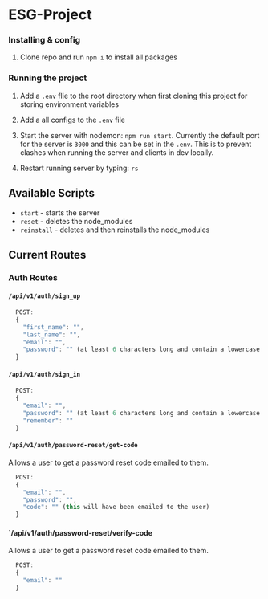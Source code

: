 # ESG-Project
### Installing & config

1. Clone repo and run `npm i` to install all packages

### Running the project

1. Add a `.env` flie to the root directory when first cloning this project for storing environment variables

2. Add a all configs to the `.env` file

3. Start the server with nodemon: `npm run start`. Currently the default port for the server is `3000` and this can be set in the `.env`. This is to prevent clashes when running the server and clients in dev locally.

4. Restart running server by typing: `rs`

## Available Scripts

- `start` - starts the server
- `reset` - deletes the node_modules
- `reinstall` - deletes and then reinstalls the node_modules

## Current Routes

### Auth Routes

#### `/api/v1/auth/sign_up`

```javascript
  POST:
  {
    "first_name": "",
    "last_name": "",
    "email": "",
    "password": "" (at least 6 characters long and contain a lowercase letter, an uppercase letter, a numeric digit and a special character.)
  }
```

#### `/api/v1/auth/sign_in`

```javascript
  POST:
  {
    "email": "",
    "password": "" (at least 6 characters long and contain a lowercase letter, an uppercase letter, a numeric digit and a special character.)
    "remember": ""
  }
```

#### `/api/v1/auth/password-reset/get-code`

Allows a user to get a password reset code emailed to them.

```javascript
  POST:
  {
    "email": "",
    "password": "",
    "code": "" (this will have been emailed to the user)
  }
```

#### `/api/v1/auth/password-reset/verify-code

Allows a user to get a password reset code emailed to them.

```javascript
  POST:
  {
    "email": ""
  }
```
